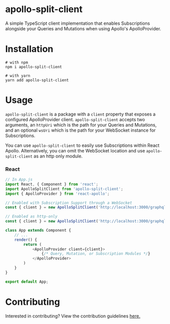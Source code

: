 # apollo-split-client

A simple TypeScript client implementation that enables Subscriptions alongside your Queries and Mutations when using Apollo's ApolloProvider.

# Installation

```
# with npm
npm i apollo-split-client

# with yarn
yarn add apollo-split-client
```

# Usage

`apollo-split-client` is a package with a `client` property that exposes a configured ApolloProvider client. `apollo-split-client` accepts two arguments, an `httpUri` which is the path for your Queries and Mutations, and an optional `wsUri` which is the path for your WebSocket instance for Subscriptions.

You can use `apollo-split-client` to easily use Subscriptions within React Apollo. Alternatively, you can omit the WebSocket location and use `apollo-split-client` as an http only module.

### React

```javascript
// In App.js
import React, { Component } from 'react';
import ApolloSplitClient from 'apollo-split-client';
import { ApolloProvider } from 'react-apollo';

// Enabled with Subscription Support through a WebSocket
const { client } = new ApolloSplitClient('http://localhost:3000/graphql', 'ws://localhost:3000');

// Enabled as http-only
const { client } = new ApolloSplitClient('http://localhost:3000/graphql');

class App extends Component {
    // ...
    render() {
        return (
            <ApolloProvider client={client}>
                {/* Query, Mutation, or Subscription Modules */}
            </ApolloProvider>
        )
    }
}

export default App;
```

# Contributing

Interested in contributing? View the contribution guidelines <a href="/CONTRIBUTING.md">here.</a>
